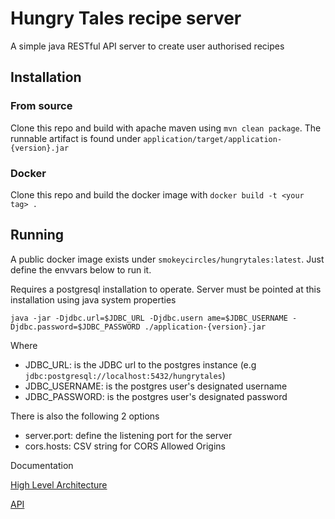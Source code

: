 # Hungry Tales recipe server

A simple java RESTful API server to create user authorised recipes

## Installation


### From source

Clone this repo and build with apache maven using `mvn clean package`. The runnable artifact is found under
`application/target/application-{version}.jar`

### Docker

Clone this repo and build the docker image with `docker build -t <your tag> .`

## Running

A public docker image exists under `smokeycircles/hungrytales:latest`. Just define the envvars below to run it.

Requires a postgresql installation to operate. Server must be pointed at this installation using java system properties

`java -jar -Djdbc.url=$JDBC_URL -Djdbc.usern ame=$JDBC_USERNAME -Djdbc.password=$JDBC_PASSWORD ./application-{version}.jar`

Where

- JDBC_URL: is the JDBC url to the postgres instance (e.g `jdbc:postgresql://localhost:5432/hungrytales`)
- JDBC_USERNAME: is the postgres user's designated username
- JDBC_PASSWORD: is the postgres user's designated password

There is also the following 2 options 

- server.port: define the listening port for the server
- cors.hosts: CSV string for CORS Allowed Origins

Documentation

[High Level Architecture](documentation/Architecture.md)

[API](documentation/api/API%20Documentation.md)